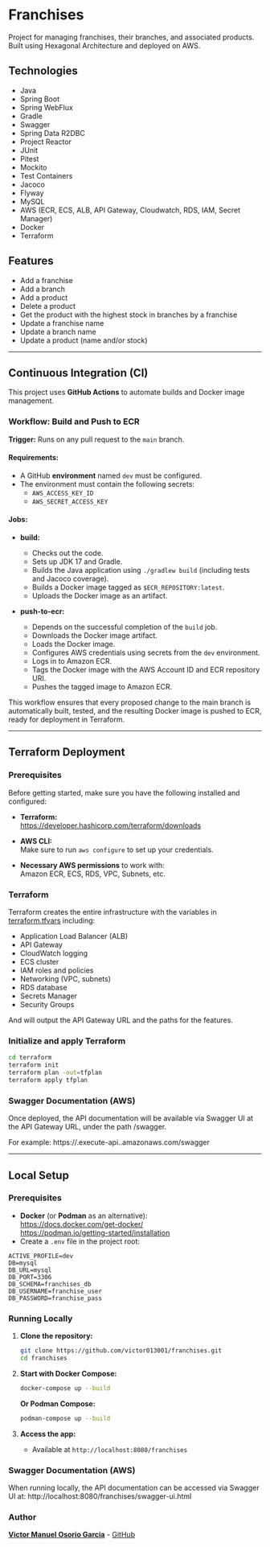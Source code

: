 # Franchises

Project for managing franchises, their branches, and associated products. Built using Hexagonal Architecture
and deployed on AWS.

## Technologies

- Java
- Spring Boot
- Spring WebFlux
- Gradle
- Swagger
- Spring Data R2DBC
- Project Reactor
- JUnit
- Pitest
- Mockito
- Test Containers
- Jacoco
- Flyway
- MySQL
- AWS (ECR, ECS, ALB, API Gateway, Cloudwatch, RDS, IAM, Secret Manager)
- Docker
- Terraform

## Features

- Add a franchise
- Add a branch
- Add a product
- Delete a product
- Get the product with the highest stock in branches by a franchise
- Update a franchise name
- Update a branch name
- Update a product (name and/or stock)

---

## Continuous Integration (CI)

This project uses **GitHub Actions** to automate builds and Docker image management.

### Workflow: Build and Push to ECR

**Trigger:** Runs on any pull request to the `main` branch.

#### Requirements:

- A GitHub **environment** named `dev` must be configured.
- The environment must contain the following secrets:
    - `AWS_ACCESS_KEY_ID`
    - `AWS_SECRET_ACCESS_KEY`

#### Jobs:

- **build:**
    - Checks out the code.
    - Sets up JDK 17 and Gradle.
    - Builds the Java application using `./gradlew build` (including tests and Jacoco coverage).
    - Builds a Docker image tagged as `$ECR_REPOSITORY:latest`.
    - Uploads the Docker image as an artifact.

- **push-to-ecr:**
    - Depends on the successful completion of the `build` job.
    - Downloads the Docker image artifact.
    - Loads the Docker image.
    - Configures AWS credentials using secrets from the `dev` environment.
    - Logs in to Amazon ECR.
    - Tags the Docker image with the AWS Account ID and ECR repository URI.
    - Pushes the tagged image to Amazon ECR.

This workflow ensures that every proposed change to the main branch is automatically built, tested, and the resulting
Docker image is pushed to ECR, ready for deployment in Terraform.

---

## Terraform Deployment

### Prerequisites

Before getting started, make sure you have the following installed and configured:

- **Terraform:**  
  https://developer.hashicorp.com/terraform/downloads

- **AWS CLI:**  
  Make sure to run `aws configure` to set up your credentials.

- **Necessary AWS permissions** to work with:  
  Amazon ECR, ECS, RDS, VPC, Subnets, etc.

### Terraform

Terraform creates the entire infrastructure with the variables in [terraform.tfvars](/terraform/terraform.tfvars)
including:

- Application Load Balancer (ALB)
- API Gateway
- CloudWatch logging
- ECS cluster
- IAM roles and policies
- Networking (VPC, subnets)
- RDS database
- Secrets Manager
- Security Groups

And will output the API Gateway URL and the paths for the features.

### Initialize and apply Terraform

  ```bash
  cd terraform
  terraform init
  terraform plan -out=tfplan
  terraform apply tfplan
  ```

### Swagger Documentation (AWS)

Once deployed, the API documentation will be available via Swagger UI at the API Gateway URL, under the path /swagger.

For example: https://<api-gateway-id>.execute-api.<region>.amazonaws.com/swagger

---

## Local Setup

### Prerequisites

- **Docker** (or **Podman** as an alternative):  
  https://docs.docker.com/get-docker/  
  https://podman.io/getting-started/installation
- Create a `.env` file in the project root:

```env
ACTIVE_PROFILE=dev
DB=mysql
DB_URL=mysql
DB_PORT=3306
DB_SCHEMA=franchises_db
DB_USERNAME=franchise_user
DB_PASSWORD=franchise_pass
```

### Running Locally

1. **Clone the repository:**
   ```bash
   git clone https://github.com/victor013001/franchises.git
   cd franchises
   ```

2. **Start with Docker Compose:**
   ```bash
   docker-compose up --build
   ```
   **Or Podman Compose:**
   ```bash
   podman-compose up --build
   ```

3. **Access the app:**
    - Available at `http://localhost:8080/franchises`

### Swagger Documentation (AWS)

When running locally, the API documentation can be accessed via Swagger UI at:
http://localhost:8080/franchises/swagger-ui.html

### Author

**[Victor Manuel Osorio Garcia](https://www.linkedin.com/in/victor013001)** - [GitHub](https://github.com/victor013001)
